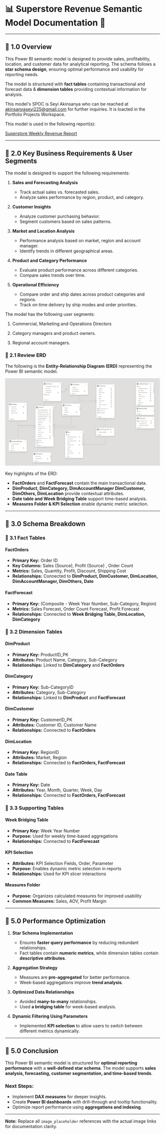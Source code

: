 # :bar_chart: Superstore Revenue Semantic Model Documentation :notebook:

</details>

***

## :pushpin: 1.0 Overview

This Power BI semantic model is designed to provide sales, profitability, location, and customer data for analytical reporting. The schema follows a **star schema design**, ensuring optimal performance and usability for reporting needs.

The model is structured with **fact tables** containing transactional and forecast data & **dimension tables** providing contextual information for analysis.

This model's SPOC is Seyi Akinsanya who can be reached at akinsanyaseyi225@gmail.com for further inquiries. It is loacted in the Portfolio Projects Workspace.

This model is used in the following report(s):

[Superstore Weekly Revenue Report](https://app.powerbi.com/view?r=eyJrIjoiZTk0OWQwYzktODU3MC00MGE0LWIzM2UtMjI3ODVjMzlkNzZiIiwidCI6IjRiYWMzNjU3LTBhOGItNGM4Mi04YmY1LTU3MWZlMGVlZThmZSJ9&pageName=d0f7f61240debb412c3e)

***

## :pushpin: 2.0 Key Business Requirements & User Segments

The model is designed to support the following requirements:

1. **Sales and Forecasting Analysis**
   - Track actual sales vs. forecasted sales.
   - Analyze sales performance by region, product, and category.

2. **Customer Insights**
   - Analyze customer purchasing behavior.
   - Segment customers based on sales patterns.

3. **Market and Location Analysis**
   - Performance analysis based on market, region and account manager.
   - Identify trends in different geographical areas.

4. **Product and Category Performance**
   - Evaluate product performance across different categories.
   - Compare sales trends over time.
     
5. **Operational Efficiency**
   - Compare order and ship dates across product categories and regions.
   - Track on time delivery by ship modes and order priorities.


The model has the following user segments:

1. Commercial, Marketing and Operations Directors

2. Category managers and product owners.

3. Regional account managers.


### :triangular_flag_on_post: 2.1 Review ERD

The following is the **Entity-Relationship Diagram (ERD)** representing the Power BI semantic model.

![ERD Placeholder - Insert Image Link Here](Schema.jpg)

Key highlights of the ERD:
- **FactOrders** and **FactForecast** contain the main transactional data.
- **DimProduct, DimCategory, DimAccountManager DimCustomer, DimOthers, DimLocation** provide contextual attributes.
- **Date table and Week Bridging Table** support time-based analysis.
- **Measures Folder & KPI Selection** enable dynamic metric selection.

***

## :pushpin: 3.0 Schema Breakdown

### :triangular_flag_on_post: 3.1 Fact Tables

#### **FactOrders**
- **Primary Key:** Order ID
- **Key Columns:** Sales (Source), Profit (Source) , Order Count
- **Metrics:** Sales, Quantity, Profit, Discount, Shipping Cost
- **Relationships:** Connected to **DimProduct, DimCustomer, DimLocation, DimAccountManager, DimOthers, Date**

#### **FactForecast**
- **Primary Key:** (Composite - Week Year Number, Sub-Category, Region)
- **Metrics:** Sales Forecast, Order Count Forecast, Profit Forecast
- **Relationships:** Connected to **Week Bridging Table, DimLocation, DimCategory**

### :triangular_flag_on_post: 3.2 Dimension Tables

#### **DimProduct**
- **Primary Key:** ProductID_PK
- **Attributes:** Product Name, Category, Sub-Category
- **Relationships:** Linked to **DimCategory** and **FactOrders**

#### **DimCategory**
- **Primary Key:** Sub-CategoryID
- **Attributes:** Category, Sub-Category
- **Relationships:** Linked to **DimProduct** and **FactForecast**

#### **DimCustomer**
- **Primary Key:** CustomerID_PK
- **Attributes:** Customer ID, Customer Name
- **Relationships:** Connected to **FactOrders**

#### **DimLocation**
- **Primary Key:** RegionID
- **Attributes:** Market, Region
- **Relationships:** Connected to **FactOrders, FactForecast**

#### **Date Table**
- **Primary Key:** Date
- **Attributes:** Year, Month, Quarter, Week, Day
- **Relationships:** Connected to **FactOrders, FactForecast**

### :triangular_flag_on_post: 3.3 Supporting Tables

#### **Week Bridging Table**
- **Primary Key:** Week Year Number
- **Purpose:** Used for weekly time-based aggregations
- **Relationships:** Connected to **FactForecast**

#### **KPI Selection**
- **Attributes:** KPI Selection Fields, Order, Parameter
- **Purpose:** Enables dynamic metric selection in reports
- **Relationships:** Used for KPI slicer interactions

#### **Measures Folder**
- **Purpose:** Organizes calculated measures for improved usability
- **Common Measures:** Sales, AOV, Profit Margin

***

## :pushpin: 5.0 Performance Optimization

1. **Star Schema Implementation**
   - Ensures **faster query performance** by reducing redundant relationships.
   - Fact tables contain **numeric metrics**, while dimension tables contain **descriptive attributes**.

2. **Aggregation Strategy**
   - Measures are **pre-aggregated** for better performance.
   - Week-based aggregations improve **trend analysis**.

3. **Optimized Data Relationships**
   - Avoided **many-to-many** relationships.
   - Used **a bridging table** for week-based analysis.

4. **Dynamic Filtering Using Parameters**
   - Implemented **KPI selection** to allow users to switch between different metrics dynamically.

***

## :pushpin: 5.0 Conclusion

This Power BI semantic model is structured for **optimal reporting performance** with a **well-defined star schema**. The model supports **sales analysis, forecasting, customer segmentation, and time-based trends**.

### Next Steps:
- Implement **DAX measures** for deeper insights.
- Create **Power BI dashboards** with drill-through and tooltip functionality.
- Optimize report performance using **aggregations and indexing**.

---

**Note:** Replace all `image_placeholder` references with the actual image links for documentation clarity.
